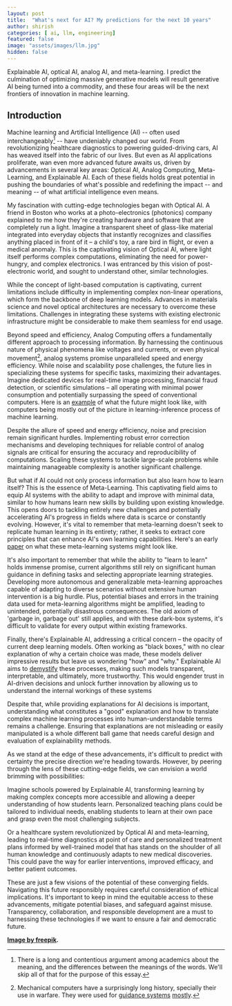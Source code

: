 ```yaml
---
layout: post
title:  "What's next for AI? My predictions for the next 10 years"
author: shirish
categories: [ ai, llm, engineering]
featured: false
image: "assets/images/llm.jpg"
hidden: false
---
```

Explainable AI, optical AI, analog AI, and meta-learning. I predict the culmination of optimizing massive generative models will result generative AI being turned into a commodity, and these four areas will be the next frontiers of innovation in machine learning.

## Introduction

Machine learning and Artificial Intelligence (AI)  -- often used interchangeably[^1] -- have undeniably changed our world. From revolutionizing healthcare diagnostics to powering guided-driving cars, AI has weaved itself into the fabric of our lives. But even as AI applications proliferate, wan even more advanced future awaits us, driven by advancements in several key areas: Optical AI, Analog Computing, Meta-Learning, and Explainable AI. Each of these fields holds great potential in pushing the boundaries of what's possible and redefining the impact -- and meaning -- of what artificial intelligence even means.

[^1]: There is a long and contentious argument among academics about the meaning, and the differences between the meanings of the words. We'll skip all of that for the purpose of this essay.

My fascination with cutting-edge technologies began with Optical AI. A friend in Boston who works at a photo-electronics (photonics) company explained to me how they're creating hardware and software that are completely run a light. Imagine a transparent sheet of glass-like material integrated into everyday objects that instantly recognizes and classifies anything placed in front of it – a child's toy, a rare bird in flight, or even a medical anomaly. This is the captivating vision of Optical AI, where light itself performs complex computations, eliminating the need for power-hungry, and complex electronics. I was entranced by this vision of post-electronic world, and sought to understand other, similar technologies.

While the concept of light-based computation is captivating, current limitations include difficulty in implementing complex non-linear operations, which form the backbone of deep learning models. Advances in materials science and novel optical architectures are necessary to overcome these limitations. Challenges in integrating these systems with existing electronic infrastructure might be considerable to make them seamless for end usage.

Beyond speed and efficiency, Analog Computing offers a fundamentally different approach to processing information. By harnessing the continuous nature of physical phenomena like voltages and currents, or even physical movement[^2], analog systems promise unparalleled speed and energy efficiency. While noise and scalability pose challenges, the future lies in specializing these systems for specific tasks, maximizing their advantages. Imagine dedicated devices for real-time image processing, financial fraud detection, or scientific simulations – all operating with minimal power consumption and potentially surpassing the speed of conventional computers. Here is an [example](https://www.youtube.com/watch?v=_CwUuyN6NTE) of what the future might look like, with computers being mostly out of the picture in learning-inference process of machine learning.

[^2]: Mechanical computers have a surprisingly long history, specially their use in warfare. They were used for [guidance systems](https://en.wikipedia.org/wiki/Mark_I_Fire_Control_Computer) [mostly](https://en.wikipedia.org/wiki/Rangekeeper).

Despite the allure of speed and energy efficiency, noise and precision remain significant hurdles. Implementing robust error correction mechanisms and developing techniques for reliable control of analog signals are critical for ensuring the accuracy and reproducibility of computations. Scaling these systems to tackle large-scale problems while maintaining manageable complexity is another significant challenge.

But what if AI could not only process information but also learn how to learn itself? This is the essence of Meta-Learning. This captivating field aims to equip AI systems with the ability to adapt and improve with minimal data, similar to how humans learn new skills by building upon existing knowledge. This opens doors to tackling entirely new challenges and potentially accelerating AI's progress in fields where data is scarce or constantly evolving. However, it's vital to remember that meta-learning doesn't seek to replicate human learning in its entirety; rather, it seeks to extract core principles that can enhance AI's own learning capabilities. Here's an early [paper](https://arxiv.org/abs/2306.11644) on what these meta-learning systems might look like.

It's also important to remember that while the ability to "learn to learn" holds immense promise, current algorithms still rely on significant human guidance in defining tasks and selecting appropriate learning strategies. Developing more autonomous and generalizable meta-learning approaches capable of adapting to diverse scenarios without extensive human intervention is a big hurdle. Plus, potential biases and errors in the training data used for meta-learning algorithms might be amplified, leading to unintended, potentially disastrous consequences. The old axiom of 'garbage in, garbage out' still applies, and with these dark-box systems, it's difficult to validate for every output within existing frameworks.

Finally, there's Explainable AI, addressing a critical concern – the opacity of current deep learning models. Often working as "black boxes," with no clear explanation of why a certain choice was made, these models deliver impressive results but leave us wondering "how" and "why." Explainable AI aims to [demystify](https://arxiv.org/abs/2309.01029 "A survey paper for explainable AI research") these processes, making such models transparent, interpretable, and ultimately, more trustworthy. This would engender trust in AI-driven decisions and unlock further innovation by allowing us to understand the internal workings of these systems

Despite that, while providing explanations for AI decisions is important, understanding what constitutes a "good" explanation and how to translate complex machine learning processes into human-understandable terms remains a challenge. Ensuring that explanations are not misleading or easily manipulated is a whole different ball game that needs careful design and evaluation of explainability methods.

As we stand at the edge of these advancements, it's difficult to predict with certainty the precise direction we're heading towards. However, by peering through the lens of these cutting-edge fields, we can envision a world brimming with possibilities:

Imagine schools powered by Explainable AI, transforming learning by making complex concepts more accessible and allowing a deeper understanding of how students learn. Personalized teaching plans could be tailored to individual needs, enabling students to learn at their own pace and grasp even the most challenging subjects.

Or a healthcare system revolutionized by Optical AI and meta-learning, leading to real-time diagnostics at point of care and personalized treatment plans informed by well-trained model that has stands on the shoulder of all human knowledge and continuously adapts to new medical discoveries. This could pave the way for earlier interventions, improved efficacy, and better patient outcomes.

These are just a few visions of the potential of these converging fields. Navigating this future responsibly requires careful consideration of ethical implications. It's important to keep in mind the equitable access to these advancements, mitigate potential biases, and safeguard against misuse. Transparency, collaboration, and responsible development are a must to harnessing these technologies if we want to ensure a fair and democratic future.

__<a href="https://www.freepik.com/free-vector/robotic-process-automation-illustration_21743709.htm#fromView=search&page=1&position=28&uuid=14852b8d-0772-4624-97fc-6cf3a5b513be">Image by freepik</a>.__
